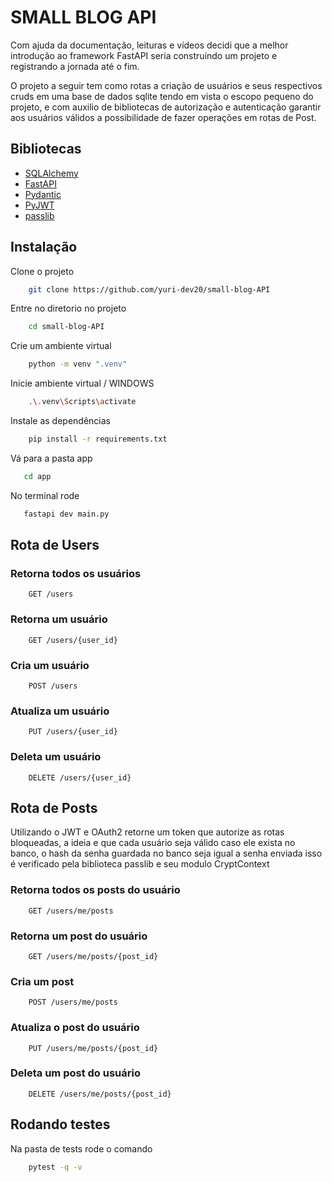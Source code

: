 # SMALL BLOG API

Com ajuda da documentação, leituras e vídeos decidi que a melhor introdução ao framework FastAPI seria construindo um projeto
e registrando a jornada até o fim.

O projeto a seguir tem como rotas a criação de usuários e seus respectivos cruds em uma base de dados sqlite tendo em vista o escopo
pequeno do projeto, e com auxilio de bibliotecas de autorização e autenticação garantir aos usuários válidos a possibilidade de fazer
operações em rotas de Post.

## Bibliotecas
- [SQLAlchemy](https://docs.sqlalchemy.org/en/20/)
- [FastAPI](https://fastapi.tiangolo.com/learn/)
- [Pydantic](https://docs.pydantic.dev/latest/)
- [PyJWT](https://pyjwt.readthedocs.io/en/stable/)
- [passlib](https://passlib.readthedocs.io/en/stable/)


## Instalação

Clone o projeto
```bash
    git clone https://github.com/yuri-dev20/small-blog-API
```

Entre no diretorio no projeto
```bash
    cd small-blog-API
```

Crie um ambiente virtual
```bash
    python -m venv ".venv"
```

Inicie ambiente virtual / WINDOWS
```bash
    .\.venv\Scripts\activate
```

Instale as dependências
```bash
    pip install -r requirements.txt
```

Vá para a pasta app
```bash
   cd app
```

No terminal rode
```bash
   fastapi dev main.py
```

## Rota de Users

### Retorna todos os usuários
```http
    GET /users
```

### Retorna um usuário
```http
    GET /users/{user_id}
```

### Cria um usuário
```http
    POST /users
```

### Atualiza um usuário
```http
    PUT /users/{user_id}
```

### Deleta um usuário
```http
    DELETE /users/{user_id}
```

## Rota de Posts

Utilizando o JWT e OAuth2 retorne um token que autorize as rotas bloqueadas, a ideia e que cada usuário seja válido caso ele exista no banco, 
o hash da senha guardada no banco seja igual a senha enviada isso é verificado pela biblioteca passlib e seu modulo CryptContext

### Retorna todos os posts do usuário 
```http
    GET /users/me/posts
```

### Retorna um post do usuário 
```http
    GET /users/me/posts/{post_id}
```

### Cria um post
```http
    POST /users/me/posts
```

### Atualiza o post do usuário
```http
    PUT /users/me/posts/{post_id}
```

### Deleta um post do usuário
```http
    DELETE /users/me/posts/{post_id}
```

## Rodando testes

Na pasta de tests rode o comando
```bash
    pytest -q -v
```